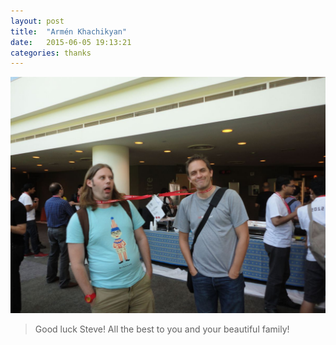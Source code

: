 ```yaml
---
layout: post
title:  "Armén Khachikyan"
date:   2015-06-05 19:13:21
categories: thanks
---
```


![photo](/images/armen.jpg)

> Good luck Steve! All the best to you and your beautiful family!
